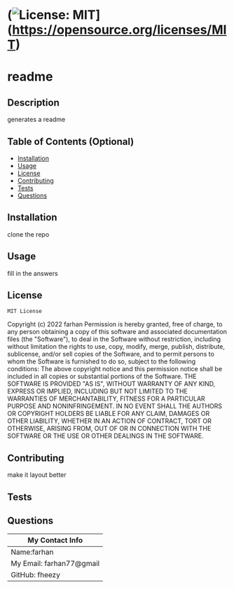 
  # (![License: MIT](https://img.shields.io/badge/License-MIT-yellow.svg)](https://opensource.org/licenses/MIT)
  # readme 
  ## Description
  generates a readme
  ## Table of Contents (Optional)
  - [Installation](#installation)
  - [Usage](#usage)
  - [License](#license)
  - [Contributing](#contributing)
  - [Tests](#tests)
  - [Questions](#questions)
  ## Installation
  clone the repo 
  ## Usage
  fill in the answers
  ## License
  
    MIT License
Copyright (c) 2022 farhan
Permission is hereby granted, free of charge, to any person obtaining a copy
of this software and associated documentation files (the "Software"), to deal
in the Software without restriction, including without limitation the rights
to use, copy, modify, merge, publish, distribute, sublicense, and/or sell
copies of the Software, and to permit persons to whom the Software is
furnished to do so, subject to the following conditions:
The above copyright notice and this permission notice shall be included in all
copies or substantial portions of the Software.
THE SOFTWARE IS PROVIDED "AS IS", WITHOUT WARRANTY OF ANY KIND, EXPRESS OR
IMPLIED, INCLUDING BUT NOT LIMITED TO THE WARRANTIES OF MERCHANTABILITY,
FITNESS FOR A PARTICULAR PURPOSE AND NONINFRINGEMENT. IN NO EVENT SHALL THE
AUTHORS OR COPYRIGHT HOLDERS BE LIABLE FOR ANY CLAIM, DAMAGES OR OTHER
LIABILITY, WHETHER IN AN ACTION OF CONTRACT, TORT OR OTHERWISE, ARISING FROM,
OUT OF OR IN CONNECTION WITH THE SOFTWARE OR THE USE OR OTHER DEALINGS IN THE
SOFTWARE.
    
  ## Contributing
  make it layout better
  ## Tests
  
  ## Questions
  | My Contact Info|
  |----------|
  |Name:farhan  
  |My Email: farhan77@gmail|
  |GitHub: fheezy|  
